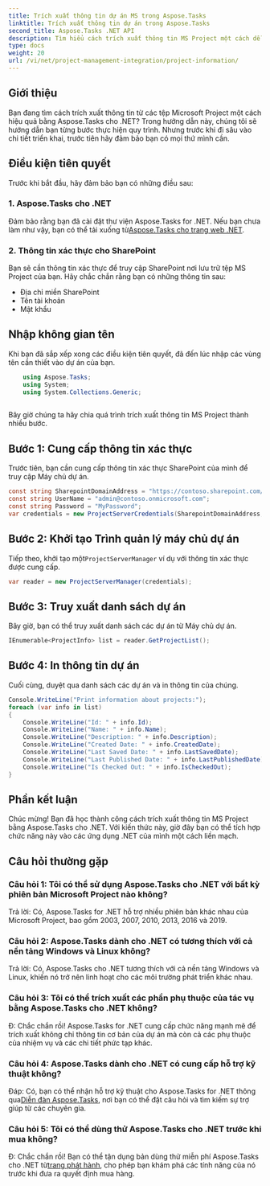 ```yaml
---
title: Trích xuất thông tin dự án MS trong Aspose.Tasks
linktitle: Trích xuất thông tin dự án trong Aspose.Tasks
second_title: Aspose.Tasks .NET API
description: Tìm hiểu cách trích xuất thông tin MS Project một cách dễ dàng bằng Aspose.Tasks for .NET. Đi sâu vào hướng dẫn toàn diện của chúng tôi.
type: docs
weight: 20
url: /vi/net/project-management-integration/project-information/
---
```

## Giới thiệu
Bạn đang tìm cách trích xuất thông tin từ các tệp Microsoft Project một cách hiệu quả bằng Aspose.Tasks cho .NET? Trong hướng dẫn này, chúng tôi sẽ hướng dẫn bạn từng bước thực hiện quy trình. Nhưng trước khi đi sâu vào chi tiết triển khai, trước tiên hãy đảm bảo bạn có mọi thứ mình cần.
## Điều kiện tiên quyết
Trước khi bắt đầu, hãy đảm bảo bạn có những điều sau:
### 1. Aspose.Tasks cho .NET
 Đảm bảo rằng bạn đã cài đặt thư viện Aspose.Tasks for .NET. Nếu bạn chưa làm như vậy, bạn có thể tải xuống từ[Aspose.Tasks cho trang web .NET](https://releases.aspose.com/tasks/net/).
### 2. Thông tin xác thực cho SharePoint
Bạn sẽ cần thông tin xác thực để truy cập SharePoint nơi lưu trữ tệp MS Project của bạn. Hãy chắc chắn rằng bạn có những thông tin sau:
- Địa chỉ miền SharePoint
- Tên tài khoản
- Mật khẩu
## Nhập không gian tên
Khi bạn đã sắp xếp xong các điều kiện tiên quyết, đã đến lúc nhập các vùng tên cần thiết vào dự án của bạn.
```csharp
    using Aspose.Tasks;
    using System;
    using System.Collections.Generic;
    
```
Bây giờ chúng ta hãy chia quá trình trích xuất thông tin MS Project thành nhiều bước.
## Bước 1: Cung cấp thông tin xác thực
Trước tiên, bạn cần cung cấp thông tin xác thực SharePoint của mình để truy cập Máy chủ dự án.
```csharp
const string SharepointDomainAddress = "https://contoso.sharepoint.com/sites/pwa";
const string UserName = "admin@contoso.onmicrosoft.com";
const string Password = "MyPassword";
var credentials = new ProjectServerCredentials(SharepointDomainAddress, UserName, Password);
```
## Bước 2: Khởi tạo Trình quản lý máy chủ dự án
 Tiếp theo, khởi tạo một`ProjectServerManager` ví dụ với thông tin xác thực được cung cấp.
```csharp
var reader = new ProjectServerManager(credentials);
```
## Bước 3: Truy xuất danh sách dự án
Bây giờ, bạn có thể truy xuất danh sách các dự án từ Máy chủ dự án.
```csharp
IEnumerable<ProjectInfo> list = reader.GetProjectList();
```
## Bước 4: In thông tin dự án
Cuối cùng, duyệt qua danh sách các dự án và in thông tin của chúng.
```csharp
Console.WriteLine("Print information about projects:");
foreach (var info in list)
{
    Console.WriteLine("Id: " + info.Id);
    Console.WriteLine("Name: " + info.Name);
    Console.WriteLine("Description: " + info.Description);
    Console.WriteLine("Created Date: " + info.CreatedDate);
    Console.WriteLine("Last Saved Date: " + info.LastSavedDate);
    Console.WriteLine("Last Published Date: " + info.LastPublishedDate);
    Console.WriteLine("Is Checked Out: " + info.IsCheckedOut);
}
```
## Phần kết luận
Chúc mừng! Bạn đã học thành công cách trích xuất thông tin MS Project bằng Aspose.Tasks cho .NET. Với kiến thức này, giờ đây bạn có thể tích hợp chức năng này vào các ứng dụng .NET của mình một cách liền mạch.
## Câu hỏi thường gặp
### Câu hỏi 1: Tôi có thể sử dụng Aspose.Tasks cho .NET với bất kỳ phiên bản Microsoft Project nào không?
Trả lời: Có, Aspose.Tasks for .NET hỗ trợ nhiều phiên bản khác nhau của Microsoft Project, bao gồm 2003, 2007, 2010, 2013, 2016 và 2019.
### Câu hỏi 2: Aspose.Tasks dành cho .NET có tương thích với cả nền tảng Windows và Linux không?
Trả lời: Có, Aspose.Tasks cho .NET tương thích với cả nền tảng Windows và Linux, khiến nó trở nên linh hoạt cho các môi trường phát triển khác nhau.
### Câu hỏi 3: Tôi có thể trích xuất các phần phụ thuộc của tác vụ bằng Aspose.Tasks cho .NET không?
Đ: Chắc chắn rồi! Aspose.Tasks for .NET cung cấp chức năng mạnh mẽ để trích xuất không chỉ thông tin cơ bản của dự án mà còn cả các phụ thuộc của nhiệm vụ và các chi tiết phức tạp khác.
### Câu hỏi 4: Aspose.Tasks dành cho .NET có cung cấp hỗ trợ kỹ thuật không?
 Đáp: Có, bạn có thể nhận hỗ trợ kỹ thuật cho Aspose.Tasks for .NET thông qua[Diễn đàn Aspose.Tasks](https://forum.aspose.com/c/tasks/15), nơi bạn có thể đặt câu hỏi và tìm kiếm sự trợ giúp từ các chuyên gia.
### Câu hỏi 5: Tôi có thể dùng thử Aspose.Tasks cho .NET trước khi mua không?
 Đ: Chắc chắn rồi! Bạn có thể tận dụng bản dùng thử miễn phí Aspose.Tasks cho .NET từ[trang phát hành](https://releases.aspose.com/), cho phép bạn khám phá các tính năng của nó trước khi đưa ra quyết định mua hàng.